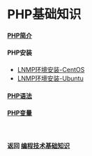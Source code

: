 # PHP基础知识
#### [PHP简介](./基础知识/PHP简介.md)
#### PHP安装
- [LNMP环境安装-CentOS](./LNMP环境安装笔记-CentOS.md)
- [LNMP环境安装-Ubuntu](./LNMP环境安装笔记-Ubuntu.md)
#### [PHP语法](./基础知识/PHP语法.md)
#### [PHP变量](./基础知识/PHP变量.md)


<br>

#### 返回 [编程技术基础知识](../编程技术基础知识.md)